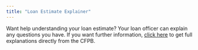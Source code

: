 ```yaml
---
title: "Loan Estimate Explainer"
---
```


Want help understanding your loan estimate? Your loan officer can explain any questions you have. If you want further information, [click here](https://www.consumerfinance.gov/owning-a-home/loan-estimate/) to get full explanations directly from the CFPB.